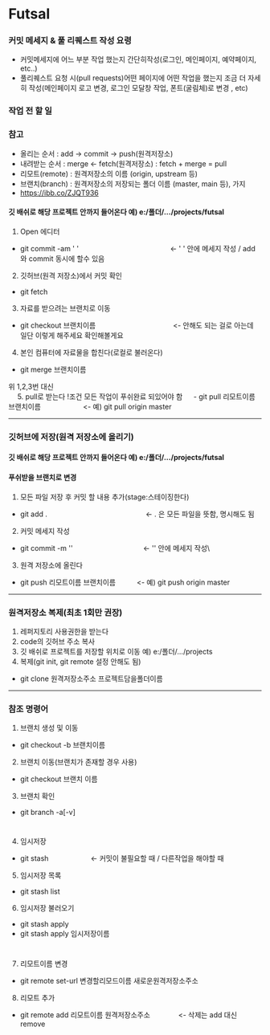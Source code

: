 # Futsal


### 커밋 메세지 & 풀 리퀘스트 작성 요령
- 커밋메세지에 어느 부분 작업 했는지 간단히작성(로그인, 메인페이지, 예약페이지, etc..)
- 풀리퀘스트 요청 시(pull requests)어떤 페이지에 어떤 작업을 했는지 조금 더 자세히 작성(메인페이지 로고 변경, 로그인 모달창 작업, 폰트(굴림체)로 변경 , etc)  
### 작업 전 할 일
### 참고
 - 올리는 순서   : add -> commit -> push(원격저장소)
 - 내려받는 순서 : merge <- fetch(원격저장소) : fetch + merge = pull
 - 리모트(remote) : 원격저장소의 이름 (origin, upstream 등)
 - 브랜치(branch) : 원격저장소의 저장되는 폴더 이름 (master, main 등), 가지
 - https://ibb.co/ZJQT936  
  
#### 깃 배쉬로 해당 프로젝트 안까지 들어온다 예) e:/폴더/.../projects/futsal
  1. Open 에디터
   - git commit -am ' '　　　　　　　　　　　　　<- ' ' 안에 메세지 작성 / add 와 commit 동시에 할수 있음
  2. 깃허브(원격 저장소)에서 커밋 확인
   - git fetch
  3. 자료를 받으려는 브랜치로 이동
   - git checkout 브랜치이름　　　　　　　　　　　<- 안해도 되는 걸로 아는데 일단 이렇게 해주세요 확인해볼게요
  4. 본인 컴퓨터에 자료물을 합친다(로컬로 불러온다)
   - git merge 브랜치이름
  
  위 1,2,3번 대신  
  　 5. pull로 받는다 !조건 모든 작업이 푸쉬완료 되있어야 함
 　  - git pull 리모트이름 브랜치이름　　　　　　<- 예) git pull origin master 
  
 ---
  
### 깃허브에 저장(원격 저장소에 올리기)
#### 깃 배쉬로 해당 프로젝트 안까지 들어온다 예) e:/폴더/.../projects/futsal
#### 푸쉬받을 브랜치로 변경
 1. 모든 파일 저장 후 커밋 할 내용 추가(stage:스테이징한다)
  - git add .　　　　　　　　　　　　　　<- . 은 모든 파일을 뜻함, 명시해도 됨
 2. 커밋 메세지 작성
  - git commit -m ''　　　　　　　　　　<- '' 안에 메세지 작성\
 3. 원격 저장소에 올린다
  - git push 리모트이름 브랜치이름　　　<- 예) git push origin master
  
 ---
  
### 원격저장소 복제(최초 1회만 권장)
 1. 레퍼지토리 사용권한을 받는다
 2. code의 깃허브 주소 복사
 3. 깃 배쉬로 프로젝트를 저장할 위치로 이동 예) e:/폴더/.../projects
 4. 복제(git init, git remote 설정 안해도 됨)
  - git clone 원격저장소주소 프로젝트담을폴더이름
    
---
  
### 참조 명령어
 1. 브랜치 생성 및 이동
  - git checkout -b 브랜치이름
 2. 브랜치 이동(브랜치가 존재할 경우 사용)
  - git checkout 브랜치 이름
 3. 브랜치 확인
  - git branch -a[-v]  
#
 4. 임시저장
  - git stash　　　　　　<- 커밋이 불필요할 때 / 다른작업을 해야할 때
 5. 임시저장 목록
  - git stash list
 6. 임시저장 불러오기
  - git stash apply
  - git stash apply 임시저장이름  
#
7. 리모트이름 변경
  - git remote set-url 변경할리모드이름 새로운원격저장소주소
 8. 리모트 추가
  - git remote add 리모트이름 원격저장소주소　　　　<- 삭제는 add 대신 remove
